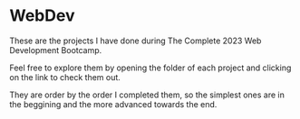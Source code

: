 # WebDev
These are the projects I have done during The Complete 2023 Web Development Bootcamp. 

Feel free to explore them by opening the folder of each project and clicking on the link to check them out. 

They are order by the order I completed them, so the simplest ones are in the beggining and the more advanced towards the end.
